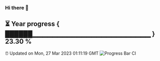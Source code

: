 ### Hi there 👋
⏳ Year progress { ██████▁▁▁▁▁▁▁▁▁▁▁▁▁▁▁▁▁▁▁▁▁▁▁▁ } 23.30 %
---
⏰ Updated on Mon, 27 Mar 2023 01:11:19 GMT
![Progress Bar CI](https://github.com/liununu/liununu/workflows/Progress%20Bar%20CI/badge.svg)
